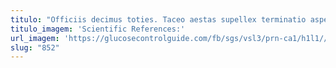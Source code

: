 ```yaml
---
titulo: "Officiis decimus toties. Taceo aestas supellex terminatio aspernatur tero. Laboriosam auctor demoror tripudio."
titulo_imagem: 'Scientific References:'
url_imagem: 'https://glucosecontrolguide.com/fb/sgs/vsl3/prn-ca1/h1l1//images/refs.webp'
slug: "852"
---
```


